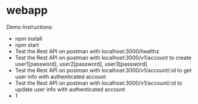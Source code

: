 # webapp
Demo Instructions:
- npm install
- npm start
- Test the Rest API on postman with localhost:3000/healthz
- Test the Rest API on postman with localhost:3000/v1/account to create user1[password], user2[password], user3[password]
- Test the Rest API on postman with localhost:3000/v1/account/:id to get user info with authenticated account
- Test the Rest API on postman with localhost:3000/v1/account/:id to update user info with authenticated account
- 1